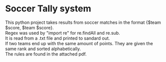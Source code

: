 # Soccer Tally system

This python project takes results from soccer matches in the format {$team $score, $team $score}. <br/>
Regex was used by "import re" for re.findAll and re.sub. <br/>
It is read from a .txt file and printed to sandard out. <br/>
If two teams end up with the same amount of points. They are given the same rank and sorted alphabetically. <br/>
The rules are found in the attached pdf. <br/>
